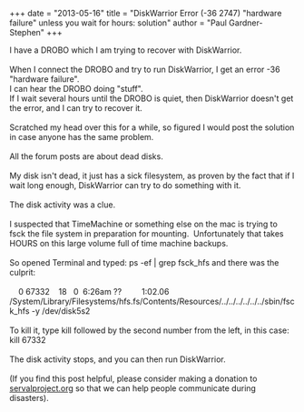 +++
date = "2013-05-16"
title = "DiskWarrior Error (-36 2747) \"hardware failure\" unless you wait for hours: solution"
author = "Paul Gardner-Stephen"
+++

<div class="post-body entry-content" id="post-body-7997381374002334388" itemprop="description articleBody">
I have a DROBO which I am trying to recover with DiskWarrior.<br/>
<div>
<br/></div>
<div>
When I connect the DROBO and try to run DiskWarrior, I get an error -36 "hardware failure".  </div>
<div>
I can hear the DROBO doing "stuff".</div>
<div>
If I wait several hours until the DROBO is quiet, then DiskWarrior doesn't get the error, and I can try to recover it.</div>
<div>
<br/></div>
<div>
Scratched my head over this for a while, so figured I would post the solution in case anyone has the same problem.</div>
<div>
<br/></div>
<div>
All the forum posts are about dead disks.  </div>
<div>
<br/></div>
<div>
My disk isn't dead, it just has a sick filesystem, as proven by the fact that if I wait long enough, DiskWarrior can try to do something with it.</div>
<div>
<br/></div>
<div>
The disk activity was a clue.  </div>
<div>
<br/></div>
<div>
I suspected that TimeMachine or something else on the mac is trying to fsck the file system in preparation for mounting.  Unfortunately that takes HOURS on this large volume full of time machine backups.</div>
<div>
<br/></div>
<div>
So opened Terminal and typed: ps -ef | grep fsck_hfs and there was the culprit:</div>
<div>
<br/></div>
<div>
<span>    0 67332    18   0  6:26am ??         1:02.06 /System/Library/Filesystems/hfs.fs/Contents/Resources/../../../../../../sbin/fsck_hfs -y /dev/disk5s2</span></div>
<div>
<br/></div>
<div>
To kill it, type kill followed by the second number from the left, in this case: kill 67332</div>
<div>
<br/></div>
<div>
The disk activity stops, and you can then run DiskWarrior.<br/>
<br/>
(If you find this post helpful, please consider making a donation to <a href="http://servalproject.org/">servalproject.org</a> so that we can help people communicate during disasters). </div>
<div></div>
</div>
